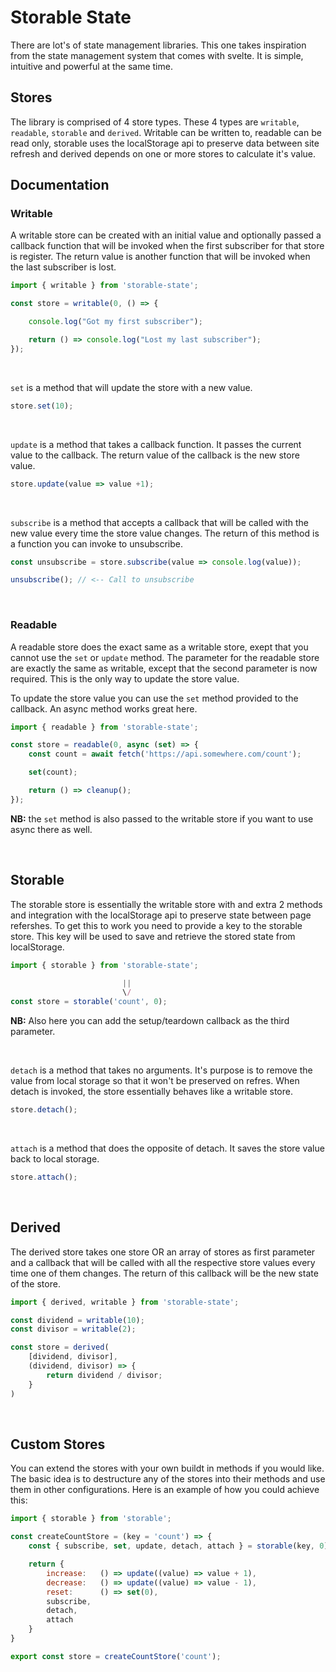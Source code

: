# Storable State

There are lot's of state management libraries. This one takes inspiration from the state management system that comes with svelte. It is simple, intuitive and powerful at the same time.

## Stores

The library is comprised of 4 store types. These 4 types are `writable`, `readable`, `storable` and `derived`. Writable can be written to, readable can be read only, storable uses the localStorage api to preserve data between site refresh and derived depends on one or more stores to calculate it's value.

## Documentation

### Writable

A writable store can be created with an initial value and optionally passed a callback function that will be invoked when the first subscriber for that store is register. The return value is another function that will be invoked when the last subscriber is lost.

```js
import { writable } from 'storable-state';

const store = writable(0, () => {

    console.log("Got my first subscriber");

    return () => console.log("Lost my last subscriber");
});
```

<br>

`set` is a method that will update the store with a new value.

```js
store.set(10);
```

<br>

`update` is a method that takes a callback function. It passes the current value to the callback. The return value of the callback is the new store value.

```js
store.update(value => value +1);
```

<br>

`subscribe` is a method that accepts a callback that will be called with the new value every time the store value changes. The return of this method is a function you can invoke to unsubscribe.

```js
const unsubscribe = store.subscribe(value => console.log(value));

unsubscribe(); // <-- Call to unsubscribe
```

<br>

### Readable

A readable store does the exact same as a writable store, exept that you cannot use the `set` or `update` method. The parameter for the readable store are exactly the same as writable, except that the second parameter is now required. This is the only way to update the store value.

To update the store value you can use the `set` method provided to the callback. An async method works great here.

```js
import { readable } from 'storable-state';

const store = readable(0, async (set) => {
    const count = await fetch('https://api.somewhere.com/count');

    set(count);

    return () => cleanup();
});
```

**NB:** the `set` method is also passed to the writable store if you want to use async there as well.

<br>

## Storable

The storable store is essentially the writable store with and extra 2 methods and integration with the localStorage api to preserve state between page refershes. To get this to work you need to provide a key to the storable store. This key will be used to save and retrieve the stored state from localStorage.

```js
import { storable } from 'storable-state';

                         ||
                         \/
const store = storable('count', 0);
```

**NB:** Also here you can add the setup/teardown callback as the third parameter.

<br>

`detach` is a method that takes no arguments. It's purpose is to remove the value from local storage so that it won't be preserved on refres. When detach is invoked, the store essentially behaves like a writable store.

```js
store.detach();
```

<br>

`attach` is a method that does the opposite of detach. It saves the store value back to local storage.

```js
store.attach();
```

<br>

## Derived

The derived store takes one store OR an array of stores as first parameter and a callback that will be called with all the respective store values every time one of them changes. The return of this callback will be the new state of the store.

```js
import { derived, writable } from 'storable-state';

const dividend = writable(10);
const divisor = writable(2);

const store = derived(
    [dividend, divisor],
    (dividend, divisor) => {
        return dividend / divisor;
    }
)
```

<br>

## Custom Stores

You can extend the stores with your own buildt in methods if you would like. The basic idea is to destructure any of the stores into their methods and use them in other configurations. Here is an example of how you could achieve this:

```js
import { storable } from 'storable';

const createCountStore = (key = 'count') => {
    const { subscribe, set, update, detach, attach } = storable(key, 0);

    return {
        increase:   () => update((value) => value + 1),
        decrease:   () => update((value) => value - 1),
        reset:      () => set(0),
        subscribe,
        detach,
        attach
    }
}

export const store = createCountStore('count');
```
